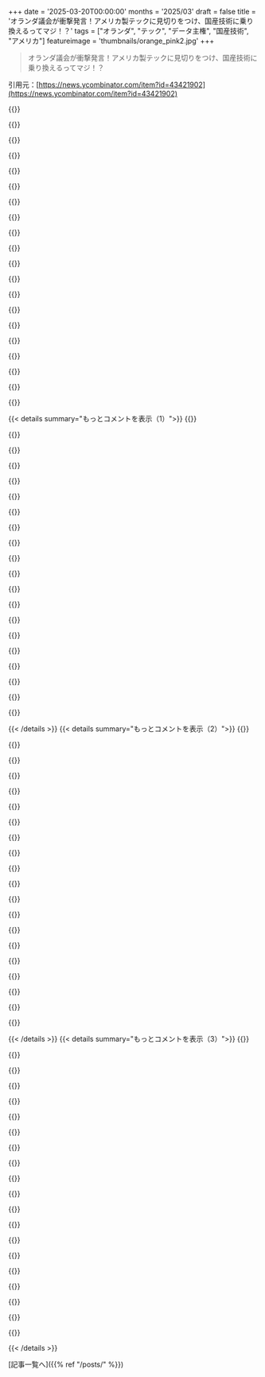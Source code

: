 +++
date = '2025-03-20T00:00:00'
months = '2025/03'
draft = false
title = 'オランダ議会が衝撃発言！アメリカ製テックに見切りをつけ、国産技術に乗り換えるってマジ！？'
tags = ["オランダ", "テック", "データ主権", "国産技術", "アメリカ"]
featureimage = 'thumbnails/orange_pink2.jpg'
+++

> オランダ議会が衝撃発言！アメリカ製テックに見切りをつけ、国産技術に乗り換えるってマジ！？

引用元：[https://news.ycombinator.com/item?id=43421902](https://news.ycombinator.com/item?id=43421902)

{{<matomeQuote body="やっぱりなーって感じだよね。データ主権がこれからの10年のトレンドになるってこと。QuantumとかAIじゃなくて、アメリカ中心の技術から離れて、冷戦時代の子供たちにはおなじみの、地元の経済に戻るみたいな。地元の業者が地元のニーズに応えるって感じで、グローバルじゃなくて地域に焦点を当てるんだよね。俺らCassandraみたいなタイプは、アメリカ中心の技術（ハードウェアからソフトウェア、サービス、クラウドまで）は長期的には信用できないってずっと叫んでたんだよ。だって、たった一回の悪い政権で、アメリカ政府がどれだけ簡単に「ビジネス・アズ・ユージュアル」をぶっ壊せるか、中国やロシアみたいに敵対的な国家になれるかバレちゃうからね。ほら、今そうなってるじゃん。マジで、当たって欲しくなかったわ。" userName="stego-tech" createdAt="2025-03-20T12:19:28" color="#785bff">}}

{{<matomeQuote body="国産技術を優先して、アメリカの技術を捨てる動きをもっと見たいよね。グローバリゼーションには最初は賛成だったんだけど、今思えば、コストが一番安い国で製品が作られるようになって、品質は落ちるし、地元の小さいビジネスは潰れるしで、良いことなかったなって。どこに行ってもStarbucksとかMcDonald'sとかApple StoreとかH＆MとかZaraばっかりで、世界が均質化されてつまらなくなってる。" userName="mykowebhn" createdAt="2025-03-20T12:57:22" color="">}}

{{<matomeQuote body="一番安い国で物を作るってことは、その国の人たちが貧困から抜け出すってことでもあるんだよ。中国のGDPは1990年には350ドルくらいだったのが、2023年には12500ドルになったし、インドとかバングラデシュとか他の貧しい国でも同じような成長が起きてる。グローバリゼーションは、豊かな国には手頃な商品をもたらし、貧しい国には生活水準の向上をもたらしたんだ。それに、貿易関係が深まれば、武力紛争の可能性も低くなる。賢い豊かな国は、こういうメリットを理解して、自分たちの経済を、深い研究とかハイテク開発とか金融サービスみたいな、より高い価値を生み出す活動に移していくんだよ。そうじゃない国は、貿易障壁を作って、競争力のない製造業を無理やり復活させようとするけどね…" userName="wolframhempel" createdAt="2025-03-20T13:10:20" color="">}}

{{<matomeQuote body="＞貿易関係が深まれば、武力紛争の可能性も低くなる<br>これはヨーロッパが信じてたことで、特にドイツのMerkel政権がそうだった。政治の話はしたくないけど、ロシアのウクライナ侵攻とか、ロシアの報道官とか議員がポーランド、フィンランド、ドイツを侵略すると脅してるのを見ると、この理論はちょっと怪しいなって思う。どれだけ善意があっても、独裁者とか“強い男”は常に悪いことをするって思っておかないとダメだよ。西側諸国はこれを理解して、それ相応の行動をとるべきだ。アメリカ人としては、悪い政権を選んだせいで“脱アメリカ化”が進んでるのは悲しいけど、驚きはないかな。結局、アメリカへの依存度が低い、強くヨーロッパであることは、世界にとって良いことだと思う。ヨーロッパがアメリカをチェックすることで、アメリカもバカなことをしなくなるから、長期的には良いことだよ。" userName="SEJeff" createdAt="2025-03-20T13:34:53" color="#785bff">}}

{{<matomeQuote body="言ってることはわかるけど、リスクを下げるってことは、問題を完全になくすって意味じゃないんだよ。反実仮想を議論するのは難しいけど、国同士が経済的に依存してるおかげで、1990年以降に起こらなかった紛争はかなりあると思うよ。" userName="wolframhempel" createdAt="2025-03-20T13:42:07" color="">}}

{{<matomeQuote body="全体的なアプローチとしては良いと思うよ。相互確証（経済）破壊ってやつだね。ただ、独裁者は気にしないんだよ。ヨーロッパには90年代以降、Putinみたいな独裁者はあんまりいなかったけど。" userName="SEJeff" createdAt="2025-03-20T14:01:43" color="">}}

{{<matomeQuote body="貿易関係が深まったおかげで、武力紛争の可能性が低くなった例を無視してるよね。特にヨーロッパの中ではそうだよ。ロシアのことは見誤ったのは認めるけど、全ての国がロシアみたいに、復讐のために自国の経済をぶっ壊すとは思わない方がいいよ。" userName="Tainnor" createdAt="2025-03-20T13:47:41" color="">}}

{{<matomeQuote body="独裁者って言ったのはそこんとこ注意してね。ヨーロッパのほとんどはそうじゃないでしょ。一番近いのはOrbanとか、もしかしたらErdoganくらいかな。ハンガリーは嫌われてるマイナーなプレイヤーみたいだけど。トルコはErdoganが強い男で、しかもそれが上手くいってるみたいで面白い。軍隊も近代的でよく訓練されてるし。" userName="SEJeff" createdAt="2025-03-20T14:00:02" color="">}}

{{<matomeQuote body="NATOが過去にロシアと結んだレッドラインを踏み越えて、2011年にウクライナでソフトクーデターを起こし、ウクライナのNATO加盟に対する姿勢を変えたことを完全に無視してるよね。ロシアが攻撃したのはNATOのせいであって、“ドイツが甘かった”からじゃないんだよ。戦略的な経済投入（安いガス）を外部のパートナーに頼りすぎたのも大きな間違いだったけど（自立できる原子力発電所を閉鎖しながら）、それは“貿易関係が深まれば紛争の可能性が低くなる”って議論とは関係ないよ。" userName="r00fus" createdAt="2025-03-20T18:04:48" color="">}}

{{<matomeQuote body="一方で、西側諸国の人々は貧困に陥ってるんだけどね。グローバリゼーションの環境コストは（文字通り）恐ろしいレベルだよ。しかも、その多くは無駄な見せかけの仕事なんだよ。使い捨ての“ファッション”とか、一時的なおもちゃとか、数年で壊れる粗末な消費財とかね。武力紛争のリスクを下げるって言うけど、みんな上手くいってる？" userName="TheOtherHobbes" createdAt="2025-03-20T13:32:45" color="#ff5c5c">}}

{{<matomeQuote body="中間層を締め付け続けたら、貧困に向かうのは当然だよね。製造業があろうがなかろうが関係ない。金持ちからちゃんと税金を取れば、流れは大きく変わるって。" userName="hello_moto" createdAt="2025-03-20T14:15:09" color="">}}

{{<matomeQuote body="ちょっくら気になるんだけどさー、2021年に上位1%がアメリカの総所得の26%を稼いでたらしいじゃん。で、国の連邦所得税への貢献度として、どれくらいの%がフェアだと思う？" userName="wolframhempel" createdAt="2025-03-20T14:30:04" color="">}}

{{<matomeQuote body="貧しい国々がパイの一部を手に入れるのは大賛成だな。長期的には、豊かな国全体の国民にとって有益かどうかは確信できないけど、むしろそれらの国のエリートだけが得をするんじゃないかな。近年、所得格差が急上昇してるのは、経済学者が声高に主張する理論的な利点を損なってる気がする。<br>最近の製造業は競争力がないわけじゃないんだよね。自動化の進歩が賃金格差を埋め合わせるし。熟練労働者を国内に留めるチャンスも増えるし。先進国の労働組合は、資本家と労働者の間の組織的な力の不均衡を是正するのに役立つと思う。" userName="elcritch" createdAt="2025-03-20T13:27:05" color="#ff5c5c">}}

{{<matomeQuote body="それって特に先進国の最貧困層にとってはプラスだよね。1940年代のアメリカでは、最貧困層の20%は収入のほぼ全額を食料や衣料などの生活必需品に使ってた。今じゃ、最貧困層の20%でもスマホや薄型テレビ、服、それに旅行まで行けるんだから。確かに、グローバル化で市場規模が拡大して、金持ちはもっと金持ちになったけど、貧乏人ももっと豊かになったんだよ。" userName="wolframhempel" createdAt="2025-03-20T13:34:31" color="#785bff">}}

{{<matomeQuote body="こういう政治的な動きは好きじゃないけど、脱グローバル化とソーシャルメディアのアンバンドリングとかのトレンドが合わさって、ついに分散化が主流になるかもね（暗号通貨界隈以外で）。全体的には良いことだと思う。SaaSの時代が終わるかも。" userName="api" createdAt="2025-03-20T12:36:25" color="">}}

{{<matomeQuote body="ほとんどの場合、本当の意味での分散化は難しいと思うけど、EUがAppleとかFacebookみたいな大手プロバイダー間の相互運用性を義務付けたから、EU中心の主要サービスが出てくると思うんだよね。自分たちでセットアップできるようにもなるだろうし。" userName="yladiz" createdAt="2025-03-20T12:42:45" color="">}}

{{<matomeQuote body="技術の分散化と製造の分散化があるよね。今は同じように扱われてるけど、本来は違うはず。データは貴重だから、信頼できる国が管理すべき。製造は、強みと弱み、物流のメリットに基づいて分散させるのが良い。<br>今のUS政権のせいで、アメリカへの技術依存の落とし穴が露呈した。Microsoftのヨーロッパ支社を持つことと、ヨーロッパの国を利用することは違うってことになるかもね。" userName="SecretDreams" createdAt="2025-03-20T12:48:25" color="#ff5733">}}

{{<matomeQuote body="物理的なサプライチェーンが分散化される世界はマジで勘弁。多極化した世界は火薬庫だよ。" userName="baq" createdAt="2025-03-20T12:46:21" color="">}}

{{<matomeQuote body="＞多極化した世界は火薬庫<br>一極化なら問題ないってか…？" userName="Ragnarork" createdAt="2025-03-20T12:49:12" color="">}}

{{<matomeQuote body="もしかしたら良いことなのかもね。過去20年間、BigTechのせいで良い政治的な計画を台無しにしたって書いたけどさ。そりゃ覇権的だったし、Arab Springとかでしくじったけどさ。<br>インターネットは民主主義と自由の最高の道具だったのに、弱くて欲深くて不安な奴らに乗っ取られたのが悔しいんだよね。technofascistがデータを新たな権力として狙ってるのも当然の流れ。リーダーを入れ替えるっていう新たな脅威を考えないと。Euro中心の再構築が癒されたグローバルビジョンへの一歩になるはず。" userName="nonrandomstring" createdAt="2025-03-20T13:01:27" color="#785bff">}}

{{< details summary="もっとコメントを表示（1）">}}
{{<matomeQuote body="個人的には、技術伝道師の俺たちが、既得権益者の「ゲートキーピング」能力を排除するって名目で、参入障壁を下げすぎたのが間違いだったと思うんだよね。技術がみんなを平等にして、情報を自由に共有できるって考えは甘かった。結局、ほとんどの人は人生のシステムについて学ぶ気がないし、悪者は広告とか「無料」サービスとかで参入障壁を下げまくって、強制参加者を認知ハザードで溢れさせた。綺麗で使いやすいウェブサイトが専門知識よりも重要になっちゃったんだよな。Deus ExとかSystem Shockみたいなゲームが警告してたのにさ。だから、良いものが欲しいなら、毎日頑張って守らないとね。" userName="stego-tech" createdAt="2025-03-20T15:13:54" color="">}}

{{<matomeQuote body="＞アメリカ政府が「平時」をぶっ壊したり、中国みたいに敵対的な国家になりうる<br>それ、中国製のハードウェアで書いてるじゃん！ハードウェア面で中国共産党に依存してる限り、アメリカのテック企業がソフトウェア面を支配してるくらい気にしないよ。ソフトウェアなら代替手段もあるし。まずは中国製なしでパソコン組んでみたら？" userName="copx" createdAt="2025-03-20T13:19:55" color="#ff5c5c">}}

{{<matomeQuote body="OfficeとTeamsを捨てようぜ。簡単だし、Windows OSから抜け出す良いスタートになるよ。LibreOfficeで十分だし、政府高官はPowerPointの最新フォントがなくても、ちゃんと仕事できるって。" userName="belter" createdAt="2025-03-20T13:02:32" color="#ff5733">}}

{{<matomeQuote body="オープンソースは賛成だけど、LibreOfficeが完璧ってのは言い過ぎかな。" userName="mstipetic" createdAt="2025-03-20T13:05:34" color="">}}

{{<matomeQuote body="政府高官がWordとかExcelとかPowerPointでやってることの98%には完璧でしょ。" userName="belter" createdAt="2025-03-20T13:08:02" color="">}}

{{<matomeQuote body="もしマクロが基本的なもの以上なら、Calcじゃ動かないよ。そんな簡単な話じゃないんだ。" userName="kristiandupont" createdAt="2025-03-20T14:35:27" color="">}}

{{<matomeQuote body="2%の話ね…会社のロジックをマクロに書くべきじゃないんだよ。「Excelの恥さらしエラー集」を見てみな。" userName="belter" createdAt="2025-03-20T22:07:55" color="">}}

{{<matomeQuote body="それって、簡単って言ってるだけで、もし違ったら「お前らが間違ってる」って言うつもり？全部が新規のExcel作業だと思ってる？どれだけExcelのコードがいろんな場所に埋め込まれてるか知ってる？もういない人が作ったコードも多いんだぜ。説教はいいから、これが現実だってこと。" userName="kristiandupont" createdAt="2025-03-21T06:11:49" color="#38d3d3">}}

{{<matomeQuote body="LibreOfficeはMicrosoft Officeが使われてるケースの99.99%で使えるよ。それに、NextCloudは無料の「LibreOffice on the web」機能もあるし。Nextcloudもマジで良いよ。Owncloudの人も来たみたいだけど（笑、どっちも好きよ）。" userName="bayindirh" createdAt="2025-03-20T13:16:44" color="#45d325">}}

{{<matomeQuote body="Hetznerのストレージの一部としてNextCloudを使えるようになったんだけど、奥さんのアクセス設定も簡単だったし、アプリの追加も簡単だった。ストレージ共有とかKanbanボードとか、ドキュメント編集とか、全部問題なく動く。Nextcloud、マジですごい！こんなに良いとは思わなかった。" userName="bloopernova" createdAt="2025-03-20T13:28:43" color="#ff5c5c">}}

{{<matomeQuote body="LibreOffice Calcはマジで使い物になんねーよ。Google Sheetsの方がまだマシだけど、アホな制限があったりするし。結局Excelが最強なんだよね。" userName="baq" createdAt="2025-03-20T13:15:20" color="#45d325">}}

{{<matomeQuote body="マジで気になるんだけど、詳しく教えてくれん？" userName="bayindirh" createdAt="2025-03-20T13:17:49" color="">}}

{{<matomeQuote body="みんなExcelがどれだけ世界中で使われてるか分かってないんだよなー、特に金融業界とか。古いバージョンのバグとかも、モデルが壊れないようにそのまま残ってたりするし。IBMのメインフレームもCOBOLで同じようなことやってる。システムの改修には膨大なコストがかかるからね。アメリカの中央銀行の金利決定にまで影響してるとかマジヤバい。簡単に移行できるもんじゃないんだよ。" userName="hylaride" createdAt="2025-03-20T13:24:55" color="#38d3d3">}}

{{<matomeQuote body="言いたいことは分かるけど、それってニッチな話じゃん？金融とか90年代からExcel使ってるところは変えられないのは確か。でも、他の用途なら簡単に乗り換えられると思うよ。だから99.99%って言ったんだ。残りの0.01%がニッチな部分。3000x3000の行列とかの話でしょ？" userName="bayindirh" createdAt="2025-03-20T13:28:11" color="">}}

{{<matomeQuote body="最近Excelから乗り換えたんだよね。別にFOSS信者じゃないけど、Calcの方がやりたいことができて、邪魔も少ないし、カスタマイズしやすいし、バグとかアップデートでイライラすることも少ないんだよね。もちろんパワーユーザーじゃないけど、ほとんどの人はそうじゃないでしょ？" userName="TheOtherHobbes" createdAt="2025-03-20T13:38:15" color="#ff5733">}}

{{<matomeQuote body="昔、銀行でローンの承認チェックにExcel使ってて、何百万行ものデータを扱ってたの覚えてるわ。今どんなことやってるか想像もしたくないけど、最終的には全部DBに入れるべきだよな。" userName="Lanolderen" createdAt="2025-03-20T13:36:34" color="">}}

{{<matomeQuote body="Excelって結構前からDBに接続できるよね。もしかしてそれ使ってたんじゃない？Libreoffice CalcもODBC経由で同じことできるはず。" userName="bayindirh" createdAt="2025-03-20T13:40:44" color="#ff5733">}}

{{<matomeQuote body="Microsoftの工作員[1]がまた湧いてるな。アラートでも設定してるのか…？ほとんどのことならLibreOfficeの方がOfficeより優れてるってこと忘れんなよ。機能比較：LibreOffice - Microsoft Office：https://wiki.documentfoundation.org/Feature_Comparison:_Libr…" userName="belter" createdAt="2025-03-20T14:55:04" color="">}}

{{<matomeQuote body="そんな簡単じゃないって。Officeはただの編集ソフトじゃないんだよ。コラボレーションスイートだし、ドキュメントストレージもあるし、認証とか認可もできるし、企業とか政府とか大学が使ってるものと連携できるんだよ。90年代に戻ってメールでドキュメント送る時代に戻るの？Google Docsレベルのもの作るのだって簡単じゃないのに、EUはボトルのキャップに金かけるくせに、ITインフラに投資しないんだから。" userName="piokoch" createdAt="2025-03-20T13:46:38" color="#ff33a1">}}

{{<matomeQuote body="Google Docsが出てから19年も経ってLibreOfficeを勧めるのってマジで謎。みんなでファイルをやり取りするのが完璧だと思ってんの？" userName="whywhywhywhy" createdAt="2025-03-20T15:49:43" color="">}}


{{< /details >}}
{{< details summary="もっとコメントを表示（2）">}}
{{<matomeQuote body="マジで金出すか見ものだな。最初からMicrosoftとかGoogle、Amazon、Oracleとかに金払う代わりに、何十億ドルもオープンソース・ソフトにつぎ込むべきだったんだよ。ヨーロッパの国々はアメリカのクライアント国家みたいなもんで、アメリカが望むことは何でもやってきた。今回初めてアメリカが自分の首絞めたから、やっと気づいたってわけ。" userName="xbmcuser" createdAt="2025-03-20T12:37:40" color="#ff33a1">}}

{{<matomeQuote body="もう何度も警告されてただろ… Microsoftだけでも、あそこのソフト使うのやめる理由になるわ。ここ数年で何回データ漏洩してんだよ？" userName="zwnow" createdAt="2025-03-20T13:01:47" color="">}}

{{<matomeQuote body="Microsoftはデカいし、ソフトもめっちゃ作ってるからな。表面積がデカくて人気もあって、ユーザーが多いほど、データ漏洩も増えるんだよ。毎日漏洩してるわけじゃないし。ちゃんとソフトのパッチ当ててるし、Patch Tuesdayとかでゼロデイ攻撃の穴も塞いでるじゃん。" userName="tony2016" createdAt="2025-03-21T17:57:17" color="">}}

{{<matomeQuote body="前回チェックしたとき、重要なキーを失った後もまだ侵害されてるかどうかも分かってなかったじゃん、何ヶ月も。ありえないわ。" userName="zwnow" createdAt="2025-03-22T08:13:16" color="#ff5c5c">}}

{{<matomeQuote body="実際は思ってるより少ない金額で済むかも。デジタル広告販売の集中クリアリングハウス作って、EU全体のクラウドリーダーを任命すれば、ほとんどイノベーション起こさなくても、数年で2兆ドル規模の企業が2つできる。そっから得た資金と人材でテック産業を育成すればいい。中国がやったみたいに。" userName="lanthissa" createdAt="2025-03-20T13:26:20" color="#ff5c5c">}}

{{<matomeQuote body="ヨーロッパは実際にオープンソース・ソフトに結構金入れてるよ。MastodonとかもEU発祥だし。NLnetが資金提供してるプロジェクト調べてみ。でもヨーロッパのオープンソース・プロジェクトって、ほら、オープンソースだから、マーケティングに何十億ドルもかけてるようなやつらほど注目されないんだよね。" userName="immibis" createdAt="2025-03-20T13:18:05" color="#45d325">}}

{{<matomeQuote body="なんでEUは、カナダやメキシコみたいにトランプの関税のターゲットにならなかったんだろうって考えてたんだ。<br>たぶんこれだな。<br>もしEUがこれらの契約を全部国内に戻し始めたら、アメリカのテック億万長者にとってはマジでヤバいことになる。" userName="tossandthrow" createdAt="2025-03-20T13:01:51" color="">}}

{{<matomeQuote body="そんな合理的な理由じゃないって、マジで。カナダに関税かけるのも狂ってたし、気にしてなかったじゃん。" userName="andrewflnr" createdAt="2025-03-20T13:12:31" color="">}}

{{<matomeQuote body="＞カナダに関税かけるのも狂ってたし、気にしてなかったじゃん。<br>マジで？大胆で賢いやり方に見えるけど。カナダの企業の中にはすでにアメリカに移転したところもあるし、関税が続けば今年はもっと多くの企業が移転を考えてるよ。" userName="lenkite" createdAt="2025-03-22T19:17:40" color="">}}

{{<matomeQuote body="まさにそこ！なんでEUには同じことしなかったんだ？" userName="tossandthrow" createdAt="2025-03-20T13:16:54" color="">}}

{{<matomeQuote body="彼がやらないって誰が決めたのさ？DOWが安定して上がり始めるのを待ってるだけだと思うよ。そうなったらやるんじゃない？" userName="kivle" createdAt="2025-03-20T13:44:46" color="">}}

{{<matomeQuote body="“fentanyl”とか、カナダとメキシコが主要な薬物生産・輸入国で、それを止める努力を十分にしてないっていう陰謀論ね。カナダからのfentanyl流入はたったの1%なのに。" userName="Cthulhu_" createdAt="2025-03-20T14:23:56" color="">}}

{{<matomeQuote body="あのさ、俺はカナダ人だし、Trumpの支持者じゃないけど、みんなが「カナダからアメリカに入るfentanylは1%」って言うのはちょっと不誠実だよ。捕獲されたfentanylの1%がカナダの国境で捕獲されたってこと。実際どれだけ入ってきてるかなんてわかんないじゃん。たぶんメキシコの方がfentanylを多く生産して輸出してるからだと思うけどね。" userName="willhslade" createdAt="2025-03-24T00:22:55" color="#ff5c5c">}}

{{<matomeQuote body="ある意味、これらの契約はデータセンターがヨーロッパにあるって意味で、すでに「ホーム」なんだよね。データの保護とか現地の法律は全部満たしてるし、認証も受けてるし。でも、もしアメリカの親会社とか政府が変なことしだしたら、例えばAlexaが一方的にデータ収集ポリシーを変えたりしたら、データを引き上げたり、依存をなくしたりするには遅すぎる。今の大きな懸念は、アメリカがロシア側について、EUがウクライナへの軍事支援を止めない限り、アメリカのテック企業のサービスをEUで停止するとか、EUに制裁を加えること。それは大きなエスカレーションだけど、今の不安定で軽率なアメリカのリーダーシップを考えると、そういうシナリオも考えなきゃいけない。" userName="Cthulhu_" createdAt="2025-03-20T14:21:38" color="#45d325">}}

{{<matomeQuote body="マジでそう。大手テック企業の四半期報告書を見ると、ヨーロッパ全体の収益がアメリカよりも大きいことすらあるんだよね。ヨーロッパの収益は、多くの場合、アメリカに次ぐ規模。もしこの収益が消えたら、マジでヤバい。だから、ZuckerbergがヨーロッパとEUにあたふたしてるのが理解できない。EUの規制でサービスが停止されたり、ユーザーが恐れて他の場所に移ったりしたら、収益が激減する。企業によっては倒産するレベルだと思う。" userName="berkes" createdAt="2025-03-20T13:13:40" color="#ff5c5c">}}

{{<matomeQuote body="問題が明白になってからしか行動しない人がいるのはいつも驚き。アメリカみたいな投票システムと権力構造の国では、たった一人の人が国の方向性をガラッと変えちゃう可能性があるから、それは常にセキュリティ上の欠陥だったんだよね。ロシアのガスに頼るのと同じで、みんな最悪の事態は起こらないってフリしてるんだよ。みんなに害があるからって。でも、実際には起こるんだよね。" userName="hsuduebc2" createdAt="2025-03-20T12:53:26" color="#ff33a1">}}

{{<matomeQuote body="いくつかの要因があるけど、ほとんどの大企業で起こってることだよね。<br>1．コストだけで全てを評価する。主権を譲る方が「安い」から、どんどん依存するようになり、最終的には手遅れになる。<br>2．国内の選択肢の支援を投資ではなくコストとみなす。これにより、現在高価な国内の代替案を正当化するのが難しくなる。<br>3．今すぐ投資する具体的なコストと、後で問題を修正する可能性のある将来のコスト。これが、アプリが時間経過とともに100％技術的負債になる理由。" userName="ctkhn" createdAt="2025-03-20T13:45:26" color="#ff5c5c">}}

{{<matomeQuote body="念のためだけど、ロシアのガス問題はまだ終わってないからね。いくつかのヨーロッパの国は、まだロシアのガスを買ってロシアの戦争経済を支援してるんだ。100%禁輸措置はまだなんだよ。みんなが風力発電と原子力で動いてるみたいに話してるけど、全然そんなことないからね。" userName="DoingIsLearning" createdAt="2025-03-20T13:02:41" color="">}}

{{<matomeQuote body="知ってるよ。でも、ロシアのプロパガンダに騙されるのは、いつも旧ロシアの植民地なんだよね。一部はまだロシアを「古い友人」だと思ってるから。これらの国は西側の国よりもずっと貧しいし。ロシアのガスはそれほど安くないのにね。インフラが整っていて、ロシアの隣に住むことに慣れてるってだけ。<br>Nord Stream 2は修復不可能だよ。ロシアの評判と同じようにね。将来また貿易するかもしれないけど、二度と唯一の供給者にはならないよ。" userName="hsuduebc2" createdAt="2025-03-20T13:10:52" color="#38d3d3">}}

{{<matomeQuote body="でもさー、ロシアのプロパガンダに引っかかるのって、いつも旧ロシアの植民地なんだよねー。まだロシアを「昔からの友達」みたいに思ってるとこもあるからかなー？EUでロシアのガスを一番輸入してるのはドイツとイタリアで、合わせてEUの輸入量の半分くらいなんだって。フランス、ハンガリー、チェコ、ポーランド、オーストリア、スロバキアも結構輸入してるみたい。<br>＞https://en.wikipedia.org/wiki/Russia_in_the_European_energy...だってさ。" userName="andsoitis" createdAt="2025-03-20T13:58:41" color="">}}


{{< /details >}}
{{< details summary="もっとコメントを表示（3）">}}
{{<matomeQuote body="Muskがナチスの敬礼をした後と前で、みんなの態度が全然違うのが面白いよね。前は「Elon Muskはナチだ！」って言う人がいると、「大げさすぎ」とか「ユダヤ人600万人殺した証拠は？」って言われてたのに。ナチスの敬礼一つで、熱狂的なファン以外はみんな「こいつはナチだ」って思うようになったんだから。悪いことしても、バレなきゃどうにでもなるってことかもね。" userName="immibis" createdAt="2025-03-20T13:21:14" color="#ff5733">}}

{{<matomeQuote body="やっとだ！自国の技術に投資して、地域にチャンスを与えようとする議会が出てきたんだね。今のところ技術的に優れてるハイパースケーラーを使うより、ずっといいと思う。AzureとかEUのクラウドじゃ解決できない問題を解決してくれるのは確かだけど、地元の市場に投資すれば、経済も知識も成長するはず。うまくいくといいな。" userName="bittermandel" createdAt="2025-03-20T12:30:09" color="#ff5c5c">}}

{{<matomeQuote body="この投稿、また削除されるかな？このアメリカのサイトで、ヨーロッパの技術主権について議論すると、いつも消されるんだよね。" userName="FlorisWie" createdAt="2025-03-20T12:29:34" color="">}}

{{<matomeQuote body="ヨーロッパの技術主権について議論する投稿は削除されないよ。コミュニティにフラグ立てされたんじゃない？" userName="cinntaile" createdAt="2025-03-20T12:33:42" color="">}}

{{<matomeQuote body="このフラグ立て機能、今のUS政権のファンが悪用してるよね。批判的なこと書くとすぐフラグ立てされて、手動で戻さないといけないんだもん。" userName="jeromegv" createdAt="2025-03-20T12:43:19" color="">}}

{{<matomeQuote body="投稿がホームページから消えたんだけど、検索すればまだ見つかる。同じような人いる？表現の自由を尊重する人たちが、このフラグ立てを皮肉だと気づいてくれるといいんだけど、無理かなー。" userName="FlorisWie" createdAt="2025-03-20T13:58:28" color="">}}

{{<matomeQuote body="表現の自由を尊重する人たち…って言っちゃったのが間違いだったんじゃない？そういう人たちは、別に表現の自由を支持するなんて言ってないよ。保守的な意見が公の場で排除されてるって言ってるだけ。それって、表現の自由を支持するのとはちょっと違うよね。" userName="bilbo0s" createdAt="2025-03-20T15:48:15" color="#38d3d3">}}

{{<matomeQuote body="今の政府にネガティブなことが全部フラグ立てされるから、これもすぐフラグ立てされるかも。" userName="lawn" createdAt="2025-03-20T12:42:58" color="">}}

{{<matomeQuote body="それって、Trumpとかその仲間から身を守ろうとしてるだけで、他のハイテク企業と同じくらい日和見主義ってこと？公平に言うと、相手側への批判もあんまり見ないけどね。ただ政治的な話は嫌だって人もいるんじゃない？" userName="hsuduebc2" createdAt="2025-03-20T13:03:00" color="">}}

{{<matomeQuote body="なんかソフトに検閲されてる気がするんだよねー。投稿には結構賛成票が集まってるのに、トップページに出てこないんだもん。" userName="chvid" createdAt="2025-03-20T14:32:44" color="">}}

{{<matomeQuote body="それは全然疑ってないけど、そんなことと、一番穏やかな批判が検閲されてるってことと、どう関係あるのさ？" userName="epistasis" createdAt="2025-03-20T14:49:36" color="">}}

{{<matomeQuote body="Hacker Newsは批判を検閲したりしないよ。コメントがフラグ立てられたり、アカウントに問題行動の履歴があっても、BANされたの見たことないし。文句言ってる人たちは、Hacker Newsをオレンジ色のRedditだと思ってるんじゃない？オフ・トピックな政治的な投稿を削除するのは、自分たちのつまらない意見を検閲する陰謀だって。" userName="lurk2" createdAt="2025-03-20T20:48:23" color="#38d3d3">}}

{{<matomeQuote body="2つほどリンク貼ってくれない？" userName="AlecSchueler" createdAt="2025-03-20T12:58:30" color="">}}

{{<matomeQuote body="https://news.ycombinator.com/item?id=40580037<br><br>https://news.ycombinator.com/item?id=40087723" userName="lurk2" createdAt="2025-03-20T21:23:27" color="">}}

{{<matomeQuote body="わざわざありがとうね。でも、どっちも誰かをギロチンにかけるように言ってるわけじゃないよ。一つ目は、ある行動が悪化し続ければ将来起こりうることを予測してるだけだし、もう一つは、なぜギロチンが有効な解決策にならないのかを問いかけてるだけ。どっちも冗談っぽく言ってるように見えるけど。<br>CEOをギロチンにかけるべきだって言ってるコメントはあった？" userName="AlecSchueler" createdAt="2025-03-20T21:30:31" color="#ff5c5c">}}

{{<matomeQuote body="＞CEOをギロチンにかけるべきだって言ってるコメントはあった？<br>根本的にこれは、僕のコメントの解釈に合う具体的なコメントを引っ張り出せるかどうかの問題じゃなくて、Hacker Newsがベイエリアのテクノロジー企業の幹部の利益に反する意見を許容するかどうかの問題なんだよね。<br> United HealthcareのCEOの殺害を称賛してるコメントをいくつか挙げるよ（中には“暴力は絶対に支持しないけど…”みたいなものもあるけどね）。<br>https://news.ycombinator.com/item?id=42318585<br>https://news.ycombinator.com/item?id=42318319<br>https://news.ycombinator.com/item?id=42318391<br>https://news.ycombinator.com/item?id=42317953<br>https://news.ycombinator.com/item?id=42368219<br>https://news.ycombinator.com/item?id=42349705<br>https://news.ycombinator.com/item?id=42349649<br>https://news.ycombinator.com/item?id=42328735<br>このフォーラムのモデレーションは信じられないほど寛容だよ。検閲されてると感じてる人たちは、大抵オフ・トピックな政治的なことを書き込んで、コミュニティにフラグ立てされてるだけ。" userName="lurk2" createdAt="2025-03-20T22:16:37" color="">}}

{{<matomeQuote body="＞根本的にこれは、僕のコメントの解釈に合う具体的なコメントを引っ張り出せるかどうかの問題じゃない。<br>君の主張が、Hacker Newsは人が処刑されることを求めるような発言を許容しているから、明らかに寛容だっていうんなら、それを例で裏付ける必要があるんじゃない？そうでなければ、君の主張の「～だから」の部分が崩れちゃうよ。それに、僕が“ギロチンにかけるべき”っていうのを「解釈」だって決めつけてるのも理解できないな。冗談を含んでないからって？<br>“xはyだから正しい”っていうなら、yを示すことができるはずだし、後からyの定義を変えるべきじゃないよ。<br>＞このフォーラムのモデレーションは信じられないほど寛容だよ。検閲されてると感じてる人たちは、大抵オフ・トピックな政治的なことを書き込んで、コミュニティにフラグ立てされてるだけ<br>共有できる意見っていう点では、サイト全体のモデレーションは比較的寛容だよね。でも、検閲されてると感じてる人たちは、明確に３つのことを指摘してるよ。<br>1. 特定のトピックに関するものがフラグ立てされてる（HNじゃなくて“コミュニティ”によって）<br>2. それがテクノロジーやスタートアップに関することでも<br>3. 1に関係ない他の政治的な話は共有されてる。" userName="AlecSchueler" createdAt="2025-03-21T07:01:50" color="#ff5733">}}

{{<matomeQuote body="＞CEOを殺すことを支持するお前がリンクしたコメントをどう説明する？<br>なんで説明しなきゃいけないんだよ？俺が返信した主張（メンバーがギロチンを求めている）とも、広範な話題（US政権に批判的なものはすべて黙らせようとしている）とも関係ないじゃん。<br>＞どのトピックのこと？<br>今のUS政権の行動。" userName="AlecSchueler" createdAt="2025-03-21T13:26:16" color="">}}

{{<matomeQuote body="＞US政権に批判的なものはすべて黙らせようとしている<br>USが世界中の大使館からの大気質データの共有を停止（apnews.com）<br>639ポイント 448コメント<br>https：//news.ycombinator.com/item？id=43274821<br>＞ICEに2週間拘留されたカナダ人です（theguardian.com）<br>931ポイント 834コメント<br>https：//news.ycombinator.com/item？id=43410548<br>The A.I. Monarchy（substack.com）<br>213ポイント 268コメント<br>（これはPeter ThielとCurtis Yarvin、そして彼らのTrump政権との関係についてです。）<br>https：//news.ycombinator.com/item？id=43229245<br>GSA Eliminates 18F（nextgov.com）<br>529ポイント 482コメント<br>https：//news.ycombinator.com/item？id=43221549<br>これらはすべて先月フロントページに掲載されたスレッドだ。フラグは立ってないし、削除もされてない。昨年の11月から似たようなスレッドが投稿され続けている。Trump政権を批判するコメントやスレッドを見つけるのは難しくない。これらはたまたま俺が先月見たものだけだ。Newをブラウズすると、Trump政権（特にElon Musk）に関する投稿が、投稿されたスレッド全体の約10％を占めている。実際にこれを書いているときに確認してみたんだけど、30個のスレッドのうち3個がDOGEかElon Muskに関連してた。つまりちょうど10％だ。" userName="lurk2" createdAt="2025-03-21T14:10:49" color="#ff33a1">}}

{{<matomeQuote body="ぶっちゃけ、これが正しい方向だと思うけど、政治家が「USは悪」って感じで票集めのためにこれを利用することが多くなってる気がする。<br>企業は金儲けに必死だから、「EU製」ラベルを手に入れて、事業の90％がEU外で行われていても、マーケティングに最大限利用しようとするだろうね。<br>それに、USからの切り離しが一夜にしてできるような簡単なことみたいに話すけど、そんなわけないじゃん。一部の分野では時間がかかるし、現実的な判断が必要だ。" userName="DaveMcMartin" createdAt="2025-03-20T12:47:35" color="">}}


{{< /details >}}


[記事一覧へ]({{% ref "/posts/" %}})

